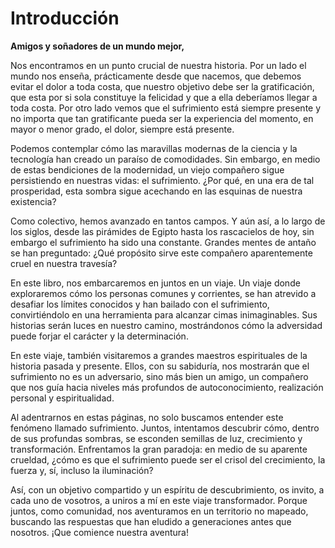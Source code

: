 # Introducción

**Amigos y soñadores de un mundo mejor,**

Nos encontramos en un punto crucial de nuestra historia. Por un lado el mundo nos enseña, prácticamente desde que nacemos,  que debemos evitar el dolor a toda costa, que nuestro objetivo debe ser la gratificación, que esta por si sola constituye la felicidad  y que a ella deberíamos llegar a toda costa. Por otro lado vemos que el sufrimiento está siempre presente y no importa que tan gratificante pueda ser la experiencia del momento, en mayor o menor grado, el dolor, siempre está presente.

Podemos contemplar cómo las maravillas modernas de la ciencia y la tecnología han creado un paraíso de comodidades. Sin embargo, en medio de estas bendiciones de la modernidad, un viejo compañero sigue persistiendo en nuestras vidas: el sufrimiento. ¿Por qué, en una era de tal prosperidad, esta sombra sigue acechando en las esquinas de nuestra existencia?

Como colectivo, hemos avanzado en tantos campos. Y aún así, a lo largo de los siglos, desde las pirámides de Egipto hasta los rascacielos de hoy, sin embargo el sufrimiento ha sido una constante. Grandes mentes de antaño se han preguntado: ¿Qué propósito sirve este compañero aparentemente cruel en nuestra travesía?

En este libro, nos embarcaremos en juntos en un viaje. Un viaje donde exploraremos cómo los personas comunes y corrientes, se han atrevido a desafiar los límites conocidos y han bailado con el sufrimiento, convirtiéndolo en una herramienta para alcanzar cimas inimaginables. Sus historias serán luces en nuestro camino, mostrándonos cómo la adversidad puede forjar el carácter y la determinación.

En este viaje, también visitaremos a grandes maestros espirituales de la historia pasada y presente. Ellos, con su sabiduría, nos mostrarán que el sufrimiento no es un adversario, sino más bien un amigo, un compañero que nos guía hacia niveles más profundos de autoconocimiento, realización personal y espiritualidad.

Al adentrarnos en estas páginas, no solo buscamos entender este fenómeno llamado sufrimiento. Juntos, intentamos descubrir cómo, dentro de sus profundas sombras, se esconden semillas de luz, crecimiento y transformación. Enfrentamos la gran paradoja: en medio de su aparente crueldad, ¿cómo es que el sufrimiento puede ser el crisol del crecimiento, la fuerza y, sí, incluso la iluminación?

Así, con un objetivo compartido y un espíritu de descubrimiento, os invito, a cada uno de vosotros, a uniros a mí en este viaje transformador. Porque juntos, como comunidad, nos aventuramos en un territorio no mapeado, buscando las respuestas que han eludido a generaciones antes que nosotros. ¡Que comience nuestra aventura!

